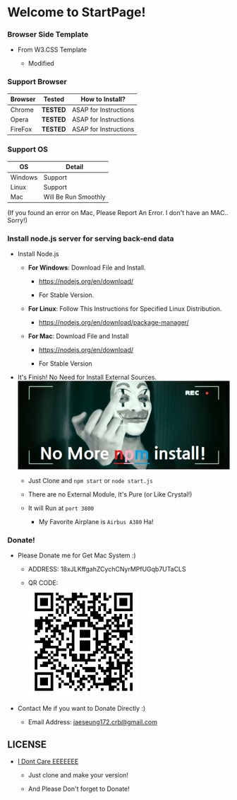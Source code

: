 # Welcome to StartPage!

### Browser Side Template

- From W3.CSS Template

	- Modified 

### Support Browser

Browser|Tested|How to Install?
---|---|---
Chrome|**TESTED**|ASAP for Instructions
Opera|**TESTED**|ASAP for Instructions
FireFox|**TESTED**|ASAP for Instructions

### Support OS

OS|Detail
---|---
Windows|Support
Linux|Support
Mac|Will Be Run Smoothly

(If you found an error on Mac, Please Report An Error. I don't have an MAC.. Sorry!)

### Install node.js server for serving back-end data

- Install Node.js 

	- **For Windows**: Download File and Install.
	
		- https://nodejs.org/en/download/
		
		- For Stable Version.
	
	- **For Linux**: Follow This Instructions for Specified Linux Distribution.
	
		- https://nodejs.org/en/download/package-manager/
	
	- **For Mac**: Download File and Install 
	
		- https://nodejs.org/en/download/
		
		- For Stable Version
		
- It's Finish! No Need for Install External Sources. <br /> ![](whoami.jpg)

	- Just Clone and `npm start` or `node start.js`
	
	- There are no External Module, It's Pure (or Like Crystal!)
	
	- It will Run at `port 3800`
		
		- My Favorite Airplane is `Airbus A380` Ha!


### Donate!

- Please Donate me for Get Mac System :)

	- ADDRESS: 18xJLKffgahZCychCNyrMPfUGqb7UTaCLS
	
	- QR CODE: <br /> ![](bitcoinqrcode.png)
	
- Contact Me if you want to Donate Directly :) 

	- Email Address: jaeseung172.crb@gmail.com
	
## LICENSE 

- [I Dont Care EEEEEEE](https://www.youtube.com/watch?v=4MgAxMO1KD0)

	- Just clone and make your version!
	
	- And Please Don't forget to Donate!